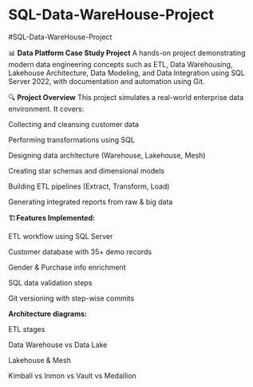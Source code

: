 # SQL-Data-WareHouse-Project

#SQL-Data-WareHouse-Project

📊 **Data Platform Case Study Project**
A hands-on project demonstrating modern data engineering concepts such as ETL, Data Warehousing, Lakehouse Architecture, Data Modeling, and Data Integration using SQL Server 2022, with documentation and automation using Git.

🔍 **Project Overview**
This project simulates a real-world enterprise data environment. It covers:

Collecting and cleansing customer data

Performing transformations using SQL

Designing data architecture (Warehouse, Lakehouse, Mesh)

Creating star schemas and dimensional models

Building ETL pipelines (Extract, Transform, Load)

Generating integrated reports from raw & big data

🏗️**Features Implemented:**

ETL workflow using SQL Server

Customer database with 35+ demo records

Gender & Purchase info enrichment

SQL data validation steps

Git versioning with step-wise commits

**Architecture diagrams:**

ETL stages

Data Warehouse vs Data Lake

Lakehouse & Mesh

Kimball vs Inmon vs Vault vs Medallion
